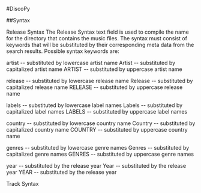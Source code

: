 #DiscoPy

##Syntax

Release Syntax
The Release Syntax text field is used to compile the name for the directory that contains the music files. The syntax must consist of keywords that will be substituted by their corresponding meta data from the search results. Possible syntax keywords are:

artist -- substituted by lowercase artist name
Artist -- substituted by capitalized artist name
ARTIST -- substituted by uppercase artist name

release -- substituted by lowercase release name
Release -- substituted by capitalized release name
RELEASE -- substituted by uppercase release name

labels -- substituted by lowercase label names
Labels -- substituted by capitalized label names
LABELS -- substituted by uppercase label names

country -- substituted by lowercase country name
Country -- substituted by capitalized country name
COUNTRY -- substituted by uppercase country name

genres -- substituted by lowercase genre names
Genres -- substituted by capitalized genre names
GENRES -- substituted by uppercase genre names

year -- substituted by the release year
Year -- substituted by the release year
YEAR -- substituted by the release year

Track Syntax
